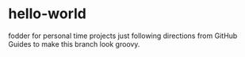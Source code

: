 # hello-world
fodder for personal time projects
just following directions from GitHub Guides to make this branch look groovy.

